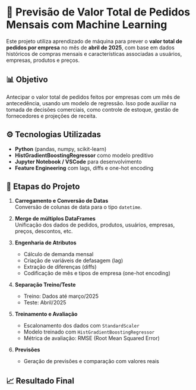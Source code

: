 # 🧠 Previsão de Valor Total de Pedidos Mensais com Machine Learning

Este projeto utiliza aprendizado de máquina para prever o **valor total de pedidos por empresa** no mês de **abril de 2025**, com base em dados históricos de compras mensais e características associadas a usuários, empresas, produtos e preços.

## 📊 Objetivo

Antecipar o valor total de pedidos feitos por empresas com um mês de antecedência, usando um modelo de regressão. Isso pode auxiliar na tomada de decisões comerciais, como controle de estoque, gestão de fornecedores e projeções de receita.

## ⚙️ Tecnologias Utilizadas

- **Python** (pandas, numpy, scikit-learn)
- **HistGradientBoostingRegressor** como modelo preditivo
- **Jupyter Notebook / VSCode** para desenvolvimento
- **Feature Engineering** com lags, diffs e one-hot encoding

## 🧩 Etapas do Projeto

1. **Carregamento e Conversão de Datas**  
   Conversão de colunas de data para o tipo `datetime`.

2. **Merge de múltiplos DataFrames**  
   Unificação dos dados de pedidos, produtos, usuários, empresas, preços, descontos, etc.

3. **Engenharia de Atributos**
   - Cálculo de demanda mensal
   - Criação de variáveis de defasagem (lag)
   - Extração de diferenças (diffs)
   - Codificação de mês e tipos de empresa (one-hot encoding)

4. **Separação Treino/Teste**
   - Treino: Dados até março/2025
   - Teste: Abril/2025

5. **Treinamento e Avaliação**
   - Escalonamento dos dados com `StandardScaler`
   - Modelo treinado com `HistGradientBoostingRegressor`
   - Métrica de avaliação: RMSE (Root Mean Squared Error)

6. **Previsões**
   - Geração de previsões e comparação com valores reais

## 📈 Resultado Final
